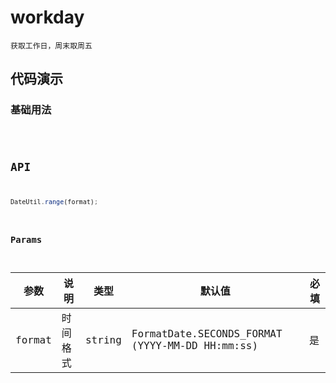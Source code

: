 # workday

`获取工作日，周末取周五`


## 代码演示

### 基础用法
<code src="./workday-use.tsx" />


## API
```jsx | pure
DateUtil.range(format);
```

### Params
| 参数   | 说明     | 类型   | 默认值                                          | 必填 |
| ------ | -------- | ------ | ----------------------------------------------- | ---- |
| format | 时间格式 | string | FormatDate.SECONDS_FORMAT (YYYY-MM-DD HH:mm:ss) | 是   |

